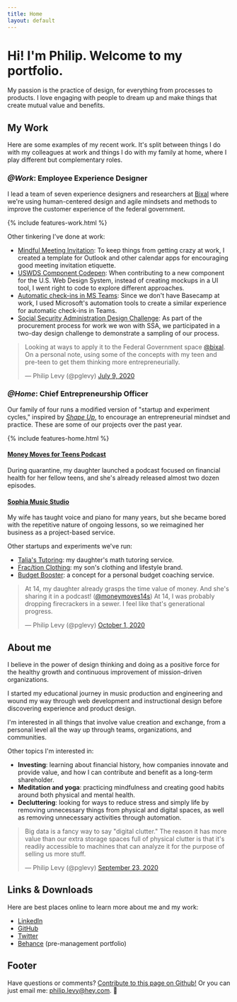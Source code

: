 ```yaml
---
title: Home
layout: default
---
```


# Hi! I'm Philip. Welcome to my portfolio.
My passion is the practice of design, for everything from processes to products. I love engaging with people to dream up and make things that create mutual value and benefits.

## My Work
Here are some examples of my recent work. It's split between things I do with my colleagues at work and things I do with my family at home, where I play different but complementary roles.

### _@Work_: Employee Experience Designer
I lead a team of seven experience designers and researchers at [Bixal](https://www.bixal.com/) where we're using human-centered design and agile mindsets and methods to improve the customer experience of the federal government.

{% include features-work.html %}

Other tinkering I've done at work:
* [Mindful Meeting Invitation](https://pglevy.github.io/mindful-meeting-invitation/): To keep things from getting crazy at work, I created a template for Outlook and other calendar apps for encouraging good meeting invitation etiquette.
* [USWDS Component Codepen](https://codepen.io/pglevy/pen/oNjBBow): When contributing to a new component for the U.S. Web Design System, instead of creating mockups in a UI tool, I went right to code to explore different approaches.
* [Automatic check-ins in MS Teams](https://www.evernote.com/l/ACTel-i1zJVIW4PIr9khNw-TqzBxmUVpOxA): Since we don't have Basecamp at work, I used Microsoft's automation tools to create a similar experience for automatic check-ins in Teams.
* [Social Security Administration Design Challenge](https://bixal.invisionapp.com/board/SSA-Design-Challenge-ckdze9hzx019e0zytq3u0qztq): As part of the procurement process for work we won with SSA, we participated in a two-day design challenge to demonstrate a sampling of our process.

<div class="row justify-content-center my-6 py-4 bg-light">
  <div class="col-md-6">
    <blockquote class="twitter-tweet"><p lang="en" dir="ltr">Looking at ways to apply it to the Federal Government space <a href="https://twitter.com/bixal?ref_src=twsrc%5Etfw">@bixal</a>. On a personal note, using some of the concepts with my teen and pre-teen to get them thinking more entrepreneurially.</p>&mdash; Philip Levy (@pglevy) <a href="https://twitter.com/pglevy/status/1281365286252421120?ref_src=twsrc%5Etfw">July 9, 2020</a></blockquote> <script async src="https://platform.twitter.com/widgets.js" charset="utf-8"></script>
  </div>
</div>

### _@Home_: Chief Entrepreneurship Officer
Our family of four runs a modified version of "startup and experiment cycles," inspired by [_Shape Up_](https://basecamp.com/shapeup/), to encourage an entrepreneurial mindset and practice. These are some of our projects over the past year.

{% include features-home.html %}

#### [Money Moves for Teens Podcast](https://moneymovesforteens.com/)
During quarantine, my daughter launched a podcast focused on financial health for her fellow teens, and she's already released almost two dozen episodes.

#### [Sophia Music Studio](https://sophiamusicstudio.com/)
My wife has taught voice and piano for many years, but she became bored with the repetitive nature of ongoing lessons, so we reimagined her business as a project-based service.

Other startups and experiments we've run:
* [Talia's Tutoring](https://taliastutoring.com/): my daughter's math tutoring service.
* [Frac/tion Clothing](https://teespring.com/stores/fraction): my son's clothing and lifestyle brand.
* [Budget Booster](https://budgetboosterfinancialcoaching.weebly.com/): a concept for a personal budget coaching service.

<blockquote class="twitter-tweet"><p lang="en" dir="ltr">At 14, my daughter already grasps the time value of money. And she&#39;s sharing it in a podcast! (<a href="https://twitter.com/moneymoves14s?ref_src=twsrc%5Etfw">@moneymoves14s</a>) At 14, I was probably dropping firecrackers in a sewer. I feel like that&#39;s generational progress.</p>&mdash; Philip Levy (@pglevy) <a href="https://twitter.com/pglevy/status/1311697386012467200?ref_src=twsrc%5Etfw">October 1, 2020</a></blockquote> <script async src="https://platform.twitter.com/widgets.js" charset="utf-8"></script>

## About me
I believe in the power of design thinking and doing as a positive force for the healthy growth and continuous improvement of mission-driven organizations.

I started my educational journey in music production and engineering and wound my way through web development and instructional design before discovering experience and product design.

I'm interested in all things that involve value creation and exchange, from a personal level all the way up through teams, organizations, and communities.

Other topics I'm interested in:
* **Investing**: learning about financial history, how companies innovate and provide value, and how I can contribute and benefit as a long-term shareholder.
* **Meditation and yoga**: practicing mindfulness and creating good habits around both physical and mental health.
* **Decluttering**: looking for ways to reduce stress and simply life by removing unnecessary things from physical and digital spaces, as well as removing unnecessary activities through automation.

<blockquote class="twitter-tweet"><p lang="en" dir="ltr">Big data is a fancy way to say &quot;digital clutter.&quot; The reason it has more value than our extra storage spaces full of physical clutter is that it&#39;s readily accessible to machines that can analyze it for the purpose of selling us more stuff.</p>&mdash; Philip Levy (@pglevy) <a href="https://twitter.com/pglevy/status/1308798284950056967?ref_src=twsrc%5Etfw">September 23, 2020</a></blockquote> <script async src="https://platform.twitter.com/widgets.js" charset="utf-8"></script>

## Links & Downloads

Here are best places online to learn more about me and my work:
* [LinkedIn](https://www.linkedin.com/in/philipglevy/)
* [GitHub](https://github.com/pglevy)
* [Twitter](https://twitter.com/pglevy)
* [Behance](https://www.behance.net/philipglevy) (pre-management portfolio)

## Footer
Have questions or comments? [Contribute to this page on Github!](https://github.com/pglevy/portfolio) Or you can just email me: [philip.levy@hey.com](mailto:philip.levy@hey.com). 👋
